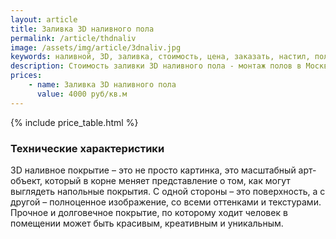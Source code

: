 ```yaml
---
layout: article
title: Заливка 3D наливного пола
permalink: /article/thdnaliv
image: /assets/img/article/3dnaliv.jpg
keywords: наливной, 3D, заливка, стоимость, цена, заказать, настил, пол, Москва, Королёв
description: Стоимость заливки 3D наливного пола - монтаж полов в Москве
prices:
    - name: Заливка 3D наливного пола
      value: 4000 руб/кв.м
---
```

{% include price_table.html %}

### Технические характеристики

3D наливное покрытие – это не просто картинка, это масштабный арт-объект, который в корне меняет представление о том, как могут выглядеть напольные покрытия. С одной стороны – это поверхность, а с другой – полноценное изображение, со всеми оттенками и текстурами. Прочное и долговечное покрытие, по которому ходит человек в помещении может быть красивым, креативным и уникальным.